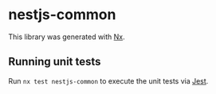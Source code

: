 # nestjs-common

This library was generated with [Nx](https://nx.dev).

## Running unit tests

Run `nx test nestjs-common` to execute the unit tests via [Jest](https://jestjs.io).
